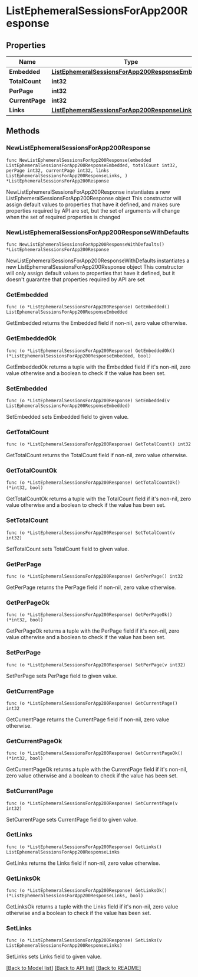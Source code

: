 # ListEphemeralSessionsForApp200Response

## Properties

Name | Type | Description | Notes
------------ | ------------- | ------------- | -------------
**Embedded** | [**ListEphemeralSessionsForApp200ResponseEmbedded**](ListEphemeralSessionsForApp200ResponseEmbedded.md) |  | 
**TotalCount** | **int32** |  | 
**PerPage** | **int32** |  | 
**CurrentPage** | **int32** |  | 
**Links** | [**ListEphemeralSessionsForApp200ResponseLinks**](ListEphemeralSessionsForApp200ResponseLinks.md) |  | 

## Methods

### NewListEphemeralSessionsForApp200Response

`func NewListEphemeralSessionsForApp200Response(embedded ListEphemeralSessionsForApp200ResponseEmbedded, totalCount int32, perPage int32, currentPage int32, links ListEphemeralSessionsForApp200ResponseLinks, ) *ListEphemeralSessionsForApp200Response`

NewListEphemeralSessionsForApp200Response instantiates a new ListEphemeralSessionsForApp200Response object
This constructor will assign default values to properties that have it defined,
and makes sure properties required by API are set, but the set of arguments
will change when the set of required properties is changed

### NewListEphemeralSessionsForApp200ResponseWithDefaults

`func NewListEphemeralSessionsForApp200ResponseWithDefaults() *ListEphemeralSessionsForApp200Response`

NewListEphemeralSessionsForApp200ResponseWithDefaults instantiates a new ListEphemeralSessionsForApp200Response object
This constructor will only assign default values to properties that have it defined,
but it doesn't guarantee that properties required by API are set

### GetEmbedded

`func (o *ListEphemeralSessionsForApp200Response) GetEmbedded() ListEphemeralSessionsForApp200ResponseEmbedded`

GetEmbedded returns the Embedded field if non-nil, zero value otherwise.

### GetEmbeddedOk

`func (o *ListEphemeralSessionsForApp200Response) GetEmbeddedOk() (*ListEphemeralSessionsForApp200ResponseEmbedded, bool)`

GetEmbeddedOk returns a tuple with the Embedded field if it's non-nil, zero value otherwise
and a boolean to check if the value has been set.

### SetEmbedded

`func (o *ListEphemeralSessionsForApp200Response) SetEmbedded(v ListEphemeralSessionsForApp200ResponseEmbedded)`

SetEmbedded sets Embedded field to given value.


### GetTotalCount

`func (o *ListEphemeralSessionsForApp200Response) GetTotalCount() int32`

GetTotalCount returns the TotalCount field if non-nil, zero value otherwise.

### GetTotalCountOk

`func (o *ListEphemeralSessionsForApp200Response) GetTotalCountOk() (*int32, bool)`

GetTotalCountOk returns a tuple with the TotalCount field if it's non-nil, zero value otherwise
and a boolean to check if the value has been set.

### SetTotalCount

`func (o *ListEphemeralSessionsForApp200Response) SetTotalCount(v int32)`

SetTotalCount sets TotalCount field to given value.


### GetPerPage

`func (o *ListEphemeralSessionsForApp200Response) GetPerPage() int32`

GetPerPage returns the PerPage field if non-nil, zero value otherwise.

### GetPerPageOk

`func (o *ListEphemeralSessionsForApp200Response) GetPerPageOk() (*int32, bool)`

GetPerPageOk returns a tuple with the PerPage field if it's non-nil, zero value otherwise
and a boolean to check if the value has been set.

### SetPerPage

`func (o *ListEphemeralSessionsForApp200Response) SetPerPage(v int32)`

SetPerPage sets PerPage field to given value.


### GetCurrentPage

`func (o *ListEphemeralSessionsForApp200Response) GetCurrentPage() int32`

GetCurrentPage returns the CurrentPage field if non-nil, zero value otherwise.

### GetCurrentPageOk

`func (o *ListEphemeralSessionsForApp200Response) GetCurrentPageOk() (*int32, bool)`

GetCurrentPageOk returns a tuple with the CurrentPage field if it's non-nil, zero value otherwise
and a boolean to check if the value has been set.

### SetCurrentPage

`func (o *ListEphemeralSessionsForApp200Response) SetCurrentPage(v int32)`

SetCurrentPage sets CurrentPage field to given value.


### GetLinks

`func (o *ListEphemeralSessionsForApp200Response) GetLinks() ListEphemeralSessionsForApp200ResponseLinks`

GetLinks returns the Links field if non-nil, zero value otherwise.

### GetLinksOk

`func (o *ListEphemeralSessionsForApp200Response) GetLinksOk() (*ListEphemeralSessionsForApp200ResponseLinks, bool)`

GetLinksOk returns a tuple with the Links field if it's non-nil, zero value otherwise
and a boolean to check if the value has been set.

### SetLinks

`func (o *ListEphemeralSessionsForApp200Response) SetLinks(v ListEphemeralSessionsForApp200ResponseLinks)`

SetLinks sets Links field to given value.



[[Back to Model list]](../README.md#documentation-for-models) [[Back to API list]](../README.md#documentation-for-api-endpoints) [[Back to README]](../README.md)


